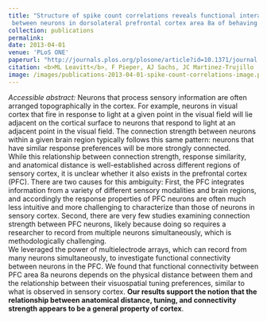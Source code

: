 ```yaml
---
title: "Structure of spike count correlations reveals functional interactions
 between neurons in dorsolateral prefrontal cortex area 8a of behaving primates"
collection: publications
permalink:
date: 2013-04-01
venue: 'PLoS ONE'
paperurl: "http://journals.plos.org/plosone/article?id=10.1371/journal.pone.0061503"
citation: <b>ML Leavitt</b>, F Pieper, AJ Sachs, JC Martinez-Trujillo
image: /images/publications-2013-04-01-spike-count-correlations-image.png
---
```

<i>Accessible abstract:</i> Neurons that process sensory information are often arranged topographically in the cortex. For example, neurons in visual cortex that fire in response to light at a given point in the visual field will lie adjacent on the cortical surface to neurons that respond to light at an adjacent point in the visual field. The connection strength between neurons within a given brain region typically follows this same pattern: neurons that have similar response preferences will be more strongly connected.<br>While this relationship between connection strength, response similarity, and anatomical distance is well-established across different regions of sensory cortex, it is unclear whether it also exists in the prefrontal cortex (PFC). There are two causes for this ambiguity: First, the PFC integrates information from a variety of different sensory modalities and brain regions, and accordingly the response properties of PFC neurons are often much less intuitive and more challenging to characterize than those of neurons in sensory cortex. Second, there are very few studies examining connection strength between PFC neurons, likely because doing so requires a researcher to record from multiple neurons simultaneously, which is methodologically challenging.<br>We leveraged the power of multielectrode arrays, which can record from many neurons simultaneously, to investigate functional connectivity between neurons in the PFC. We found that functional connectivity between PFC area 8a neurons depends on the physical distance between them and the relationship between their visuospatial tuning preferences, similar to what is observed in sensory cortex. <b>Our results support the notion that the relationship between anatomical distance, tuning, and connectivity strength appears to be a general property of cortex</b>.
